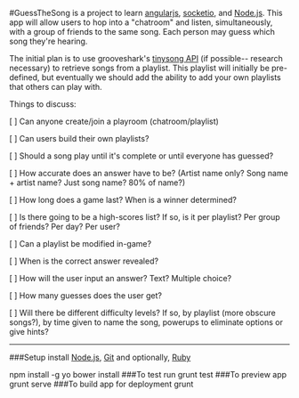 #GuessTheSong
is a project to learn [angularjs](http://www.angularjs.org/), [socketio](http://socket.io/), and [Node.js](http://nodejs.org/).
This app will allow users to hop into a "chatroom" and listen, simultaneously, with a group of friends to the same song.  Each person may guess which song they're hearing.

The initial plan is to use grooveshark's [tinysong API](http://developers.grooveshark.com/tuts/tinysong) (if possible-- research necessary) to retrieve songs from a playlist.  This playlist will initially be pre-defined, but eventually we should add the ability to add your own playlists that others can play with.

Things to discuss:

[ ] Can anyone create/join a playroom (chatroom/playlist)

[ ] Can users build their own playlists?

[ ] Should a song play until it's complete or until everyone has guessed?

[ ] How accurate does an answer have to be?  (Artist name only?  Song name + artist name? Just song name?  80% of name?)

[ ] How long does a game last?  When is a winner determined?

[ ] Is there going to be a high-scores list?  If so, is it per playlist?  Per group of friends?  Per day?  Per user?

[ ] Can a playlist be modified in-game?

[ ] When is the correct answer revealed?

[ ] How will the user input an answer?  Text?  Multiple choice?

[ ] How many guesses does the user get?

[ ] Will there be different difficulty levels?  If so, by playlist (more obscure songs?), by time given to name the song, powerups to eliminate options or give hints?

- - - 

###Setup
install [Node.js](http://nodejs.org/), [Git](http://git-scm.com/book/en/Getting-Started-Installing-Git) and optionally, [Ruby](https://www.ruby-lang.org/en/downloads/)

npm install -g yo
bower install
###To test run
grunt test
###To preview app
grunt serve
###To build app for deployment
grunt


